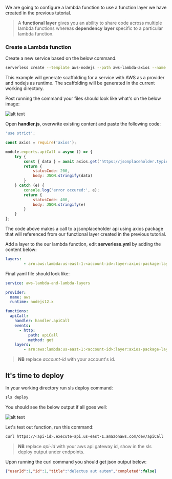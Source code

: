 
We are going to configure a lambda function to use a function layer we have created in the previous tutorial.

> A **functional layer** gives you an ability to share code across multiple lambda functions whereas **dependency layer** specific to a particular lambda function.

### Create a Lambda function

Create a new service based on the below command.

```bash
serverless create --template aws-nodejs --path aws-lambda-axios --name aws-lambda-and-lambda-layers
```
This example will generate scaffolding for a service with AWS as a provider and nodejs as runtime. The scaffolding will be generated in the current working directory.

Post running the command your files should look like what's on the below image:

![alt text](https://nextjs-portfolio.s3.amazonaws.com/aws-lambda-layers.jpg "AWS Lambda Layers")

Open **handler.js**, overwrite existing content and paste the following code:

```javascript
'use strict';

const axios = require('axios');

module.exports.apiCall = async () => {
    try {
        const { data } = await axios.get('https://jsonplaceholder.typicode.com/todos/1');
        return {
            statusCode: 200,
            body: JSON.stringify(data)
        }
    } catch (e) {
        console.log('error occured:', e);
        return {
            statusCode: 400,
            body: JSON.stringify(e)
        }
    }
};

```

The code above makes a call to a jsonplaceholder api using axios package that will referenced from our functional layer created in the previous tutorial.

Add a layer to the our lambda function, edit **serverless.yml** by adding the content below:

```yaml
layers:
        - arn:aws:lambda:us-east-1:<account-id>:layer:axios-package-layer:1
```

Final yaml file should look like:

```yaml
service: aws-lambda-and-lambda-layers

provider:
  name: aws
  runtime: nodejs12.x

functions:
  apiCall:
    handler: handler.apiCall
    events:
      - http:
          path: apiCall
          method: get
    layers:
        - arn:aws:lambda:us-east-1:<account-id>:layer:axios-package-layer:1
```

> **NB** replace _account-id_ with your account's id.

## It's time to deploy

In your working directory run sls deploy command:

```bash
sls deploy
```
You should see the below output if all goes well:

![alt text](https://nextjs-portfolio.s3.amazonaws.com/aws-sls-deploy-lambda.png "AWS Lambda Layers")

Let's test out function, run this command:

```bash
curl https://<api-id>.execute-api.us-east-1.amazonaws.com/dev/apiCall
```

> **NB** replace _api-id_ with your aws api gateway id, show in the sls deploy output under endpoints.

Upon running the curl command you should get json output below:

```json
{"userId":1,"id":1,"title":"delectus aut autem","completed":false}
```
